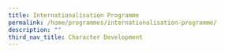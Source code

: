 ```yaml
---
title: Internationalisation Programme
permalink: /home/programmes/internationalisation-programme/
description: ""
third_nav_title: Character Development
---
```

